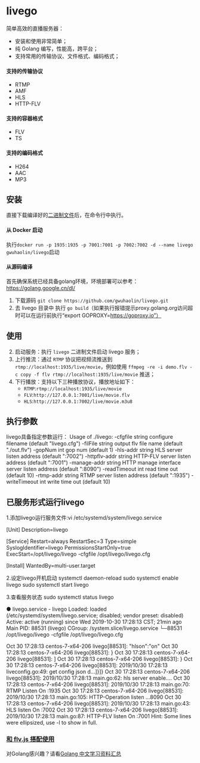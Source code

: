 # livego
简单高效的直播服务器：
- 安装和使用非常简单；
- 纯 Golang 编写，性能高，跨平台；
- 支持常用的传输协议、文件格式、编码格式；

#### 支持的传输协议
- RTMP
- AMF
- HLS
- HTTP-FLV

#### 支持的容器格式
- FLV
- TS

#### 支持的编码格式
- H264
- AAC
- MP3

## 安装
直接下载编译好的[二进制文件](https://github.com/gwuhaolin/livego/releases)后，在命令行中执行。

#### 从 Docker 启动
执行`docker run -p 1935:1935 -p 7001:7001 -p 7002:7002 -d --name livego gwuhaolin/livego`启动

#### 从源码编译
首先确保系统已经具备golang环境，环境部署可以参考：https://golang.google.cn/dl/
1. 下载源码 `git clone https://github.com/gwuhaolin/livego.git`
2. 去 livego 目录中 执行 `go build`（如果执行报错提示proxy.golang.org访问超时可以在运行前执行“export GOPROXY=https://goproxy.io”）

## 使用
2. 启动服务：执行 `livego` 二进制文件启动 livego 服务；
3. 上行推流：通过 `RTMP` 协议把视频流推送到 `rtmp://localhost:1935/live/movie`，例如使用 `ffmpeg -re -i demo.flv -c copy -f flv rtmp://localhost:1935/live/movie` 推送；
4. 下行播放：支持以下三种播放协议，播放地址如下：
    - `RTMP`:`rtmp://localhost:1935/live/movie`
    - `FLV`:`http://127.0.0.1:7001/live/movie.flv`
    - `HLS`:`http://127.0.0.1:7002/live/movie.m3u8`

## 执行参数
livego具备指定参数运行：
Usage of ./livego:
  -cfgfile string
        configure filename (default "livego.cfg")
  -filFile string
        output flv file name (default "./out.flv")
  -gopNum int
        gop num (default 1)
  -hls-addr string
        HLS server listen address (default ":7002")
  -httpflv-addr string
        HTTP-FLV server listen address (default ":7001")
  -manage-addr string
        HTTP manage interface server listen address (default ":8090")
  -readTimeout int
        read time out (default 10)
  -rtmp-addr string
        RTMP server listen address (default ":1935")
  -writeTimeout int
        write time out (default 10)

## 已服务形式运行livego
1.添加livego运行服务文件:vi /etc/systemd/system/livego.service

[Unit]
Description=livego

[Service]
Restart=always
RestartSec=3
Type=simple
SyslogIdentifier=livego
PermissionsStartOnly=true
ExecStart=/opt/livego/livego -cfgfile /opt/livego/livego.cfg 

[Install]
WantedBy=multi-user.target

2.设定livego开机启动
systemctl daemon-reload
sudo systemctl enable livego
sudo systemctl start livego

3.查看服务状态
sudo systemctl status livego

● livego.service - livego
   Loaded: loaded (/etc/systemd/system/livego.service; disabled; vendor preset: disabled)
   Active: active (running) since Wed 2019-10-30 17:28:13 CST; 21min ago
 Main PID: 88531 (livego)
   CGroup: /system.slice/livego.service
           └─88531 /opt/livego/livego -cfgfile /opt/livego/livego.cfg

Oct 30 17:28:13 centos-7-x64-206 livego[88531]: "hlson":"on"
Oct 30 17:28:13 centos-7-x64-206 livego[88531]: }
Oct 30 17:28:13 centos-7-x64-206 livego[88531]: ]
Oct 30 17:28:13 centos-7-x64-206 livego[88531]: }
Oct 30 17:28:13 centos-7-x64-206 livego[88531]: 2019/10/30 17:28:13 liveconfig.go:49: get config json d...]}]}
Oct 30 17:28:13 centos-7-x64-206 livego[88531]: 2019/10/30 17:28:13 main.go:62: hls server enable....
Oct 30 17:28:13 centos-7-x64-206 livego[88531]: 2019/10/30 17:28:13 main.go:70: RTMP Listen On :1935
Oct 30 17:28:13 centos-7-x64-206 livego[88531]: 2019/10/30 17:28:13 main.go:105: HTTP-Operation listen ...8090
Oct 30 17:28:13 centos-7-x64-206 livego[88531]: 2019/10/30 17:28:13 main.go:43: HLS listen On :7002
Oct 30 17:28:13 centos-7-x64-206 livego[88531]: 2019/10/30 17:28:13 main.go:87: HTTP-FLV listen On :7001
Hint: Some lines were ellipsized, use -l to show in full.


### [和 flv.js 搭配使用](https://github.com/gwuhaolin/blog/issues/3)

对Golang感兴趣？请看[Golang 中文学习资料汇总](http://go.wuhaolin.cn/)
